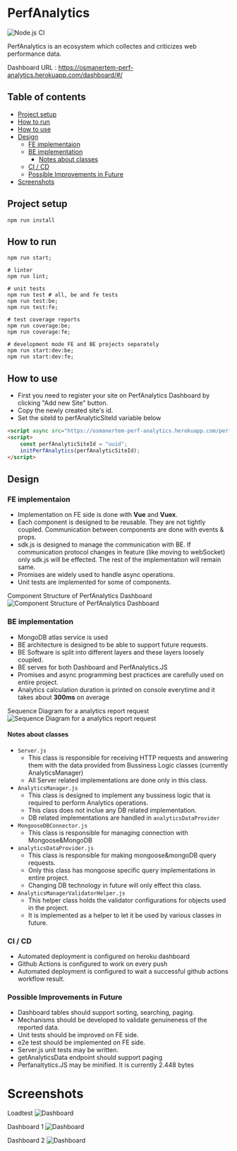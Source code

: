 # PerfAnalytics
![Node.js CI](https://github.com/osmanertem/perfanalytics/workflows/Node.js%20CI/badge.svg?branch=master)

PerfAnalytics is an ecosystem which collectes and criticizes web performance data.

Dashboard URL : https://osmanertem-perf-analytics.herokuapp.com/dashboard/#/

## Table of contents
<!--ts-->
   * [Project setup](#project-setup)
   * [How to run](#how-to-run)
   * [How to use](#how-to-use)
   * [Design](#design)
      * [FE implementaion](#fe-implementation)
      * [BE implementation](#be-implementation)
          * [Notes about classes](#notes-about-classes)
      * [CI / CD](#ci--cd)
      * [Possible Improvements in Future](#possible-improvements-in-future)
  * [Screenshots](#screenshots)
<!--te-->

## Project setup
```
npm run install
```

## How to run
```
npm run start;

# linter
npm run lint;

# unit tests
npm run test # all, be and fe tests
npm run test:be;
npm run test:fe;

# test coverage reports
npm run coverage:be;
npm run coverage:fe;

# development mode FE and BE projects separately
npm run start:dev:be; 
npm run start:dev:fe;
```

## How to use

* First you need to register your site on PerfAnalytics Dashboard by clicking "Add new Site" button.
* Copy the newly created site's id.
* Set the siteId to perfAnalyticSiteId variable below

```html
<script async src="https://osmanertem-perf-analytics.herokuapp.com/perfAnalytics.js"></script>
<script>
    const perfAnalyticSiteId = "uuid"; 
    initPerfAnalytics(perfAnalyticSiteId);
</script>
```

## Design
### FE implementaion
* Implementation on FE side is done with **Vue** and **Vuex**.
* Each component is designed to be reusable. They are not tightly coupled. Communication between components are done with events & props.
* sdk.js is designed to manage the communication with BE. If communication protocol changes in feature (like moving to webSocket) only sdk.js will be effected. The rest of the implementation will remain same.
* Promises are widely used to handle async operations. 
* Unit tests are implemented for some of components.

Component Structure of PerfAnalytics Dashboard
![Component Structure of PerfAnalytics Dashboard](assets/ui-component-structure.png?raw=true "Component Structure of PerfAnalytics Dashboard")

### BE implementation
* MongoDB atlas service is used
* BE architecture is designed to be able to support future requests.
* BE Software is split into different layers and these layers loosely coupled.
* BE serves for both Dashboard and PerfAnalytics.JS
* Promises and async programming best practices are carefully used on entire project.
* Analytics calculation duration is printed on console everytime and it takes about **300ms** on average

Sequence Diagram for a analytics report request
![Sequence Diagram for a analytics report request](assets/sequence-diagram-for-analytics.report.png?raw=true "Sequence Diagram for a analytics report request")

#### Notes about classes
* `Server.js`
  * This class is responsible for receiving HTTP requests and answering them with the data provided from Bussiness Logic classes (currently AnalyticsManager)
  * All Server related implementations are done only in this class.
* `AnalyticsManager.js`
  * This class is designed to implement any bussiness logic that is required to perform Analytics operations.
  * This class does not inclue any DB related implementation.
  * DB related implementations are handled in `analyticsDataProvider`
* `MongooseDBConnector.js`
  * This class is responsible for managing connection with Mongoose&MongoDB
* `analyticsDataProvider.js`
  * This class is responsible for making mongoose&mongoDB query requests.
  * Only this class has mongoose specific query implementations in entire project.
  * Changing DB technology in future will only effect this class.
* `AnalyticsManagerValidatorHelper.js`
  * This helper class holds the validator configurations for objects used in the project.
  * It is implemented as a helper to let it be used by various classes in future.

### CI / CD
* Automated deployment is configured on heroku dashboard
* Github Actions is configured to work on every push
* Automated deployment is configured to wait a successful github actions workflow result.


### Possible Improvements in Future
* Dashboard tables should support sorting, searching, paging.
* Mechanisms should be developed to validate genuineness of the reported data.
* Unit tests should be improved on FE side.
* e2e test should be implemented on FE side.
* Server.js unit tests may be written.
* getAnalyticsData endpoint should support paging
* Perfanaltytics.JS may be minified. It is currently 2.448 bytes

# Screenshots
Loadtest
![Dashboard](assets/loadtest.png?raw=true "Dashboard")

Dashboard 1
![Dashboard](assets/dashboard-1.png?raw=true "Dashboard")

Dashboard 2
![Dashboard](assets/dashboard-2.png?raw=true "Dashboard")

